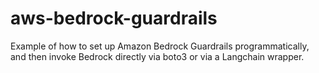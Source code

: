 # aws-bedrock-guardrails

Example of how to set up Amazon Bedrock Guardrails programmatically, and then invoke Bedrock directly via boto3 or via a Langchain wrapper.